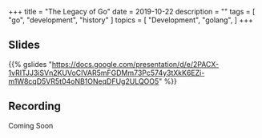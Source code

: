+++
title = "The Legacy of Go"
date = 2019-10-22
description = ""
tags = [
    "go",
    "development",
    "history"
]
topics = [
    "Development",
    "golang",
]
+++


<!--more-->

## Slides

{{% gslides "https://docs.google.com/presentation/d/e/2PACX-1vRITJJ3iSVn2KUVoCIVAR5mFGDMm73Pc574y3tXkK6EZi-m1W8cqD5VR5t04oNB1ONeqDFUg2ULQOO5" %}}

## Recording

Coming Soon